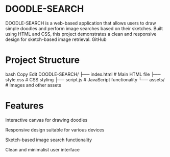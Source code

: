 # DOODLE-SEARCH
DOODLE-SEARCH is a web-based application that allows users to draw simple doodles and perform image searches based on their sketches. Built using HTML and CSS, this project demonstrates a clean and responsive design for sketch-based image retrieval.
GitHub

# Project Structure
bash
Copy
Edit
DOODLE-SEARCH/
├── index.html           # Main HTML file
├── style.css            # CSS styling
├── script.js            # JavaScript functionality
└── assets/              # Images and other assets
# Features
Interactive canvas for drawing doodles

Responsive design suitable for various devices

Sketch-based image search functionality

Clean and minimalist user interface

